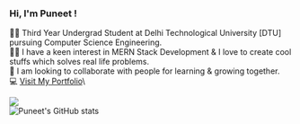 ### Hi, I'm Puneet ! 
👨‍🎓 Third Year Undergrad Student at Delhi Technological University [DTU] pursuing Computer Science Engineering.\
👨‍💻 I have a keen interest in MERN Stack Development & I love to create cool stuffs which solves real life problems.\
🤝 I am looking to collaborate with people for learning & growing together.\
💻 [Visit My Portfolio](https://puneetkrportfolio.netlify.app/)\


![](https://leetcard.puneetkr_0609pk/leetcode?site=cn)\
![Puneet's GitHub stats](https://github-readme-stats.vercel.app/api?username=puneetkr-06&show_icons=true&theme=radical)


